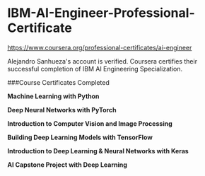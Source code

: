 # IBM-AI-Engineer-Professional-Certificate

https://www.coursera.org/professional-certificates/ai-engineer

Alejandro Sanhueza's account is verified. Coursera certifies their successful completion of IBM AI Engineering Specialization.

###Course Certificates Completed

**Machine Learning with Python**

**Deep Neural Networks with PyTorch**

**Introduction to Computer Vision and Image Processing**

**Building Deep Learning Models with TensorFlow**

**Introduction to Deep Learning & Neural Networks with Keras**

**AI Capstone Project with Deep Learning**
